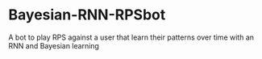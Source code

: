 # Bayesian-RNN-RPSbot
A bot to play RPS against a user that learn their patterns over time with an RNN and Bayesian learning
